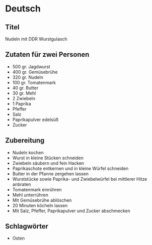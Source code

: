 # Deutsch

## Titel

Nudeln mit DDR Wurstgulasch

## Zutaten für zwei Personen

* 500 gr. Jagdwurst
* 400 gr. Gemüsebrühe
* 320 gr. Nudeln
* 100 gr. Tomatenmark
* 40 gr. Butter
* 30 gr. Mehl
* 2 Zwiebeln
* 1 Paprika
* Pfeffer
* Salz
* Paprikapulver edelsüß
* Zucker

## Zubereitung

* Nudeln kochen
* Wurst in kleine Stücken schneiden
* Zwiebeln säubern und fein Hacken
* Paprikaschote entkernen und in kleine Würfel schneiden
* Butter in der Pfanne zergehen lassen
* Wurststücke sowie Paprika- und Zwiebelwürfel bei mittlerer Hitze anbraten
* Tomatenmark einrühren
* Mehl unterrühren
* Mit Gemüsebrühe ablöschen
* 20 Minuten köcheln lassen
* Mit Salz, Pfeffer, Paprikapulver und Zucker abschmecken

## Schlagwörter

* Osten
